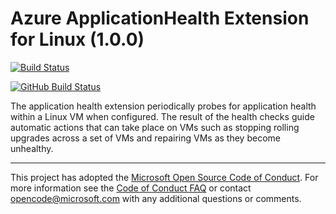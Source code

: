 # Azure ApplicationHealth Extension for Linux (1.0.0)
[![Build Status](https://travis-ci.org/Azure/applicationhealth-extension-linux.svg?branch=master)](https://travis-ci.org/Azure/applicationhealth-extension-linux)

[![GitHub Build Status](https://github.com/Azure/applicationhealth-extension-linux/actions/workflows/go.yml/badge.svg)](https://github.com/Azure/applicationhealth-extension-linux/actions/workflows/go.yml)

The application health extension periodically probes for application health within a Linux VM when configured.
The result of the health checks guide automatic actions that can take place on VMs such as stopping rolling upgrades
across a set of VMs and repairing VMs as they become unhealthy.

-----
This project has adopted the [Microsoft Open Source Code of Conduct](https://opensource.microsoft.com/codeofconduct/). For more information see the [Code of Conduct FAQ](https://opensource.microsoft.com/codeofconduct/faq/) or contact [opencode@microsoft.com](mailto:opencode@microsoft.com) with any additional questions or comments.
